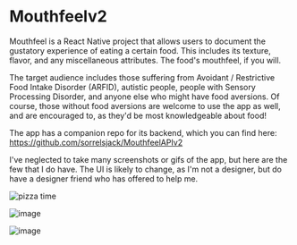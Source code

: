# Mouthfeelv2

Mouthfeel is a React Native project that allows users to document the gustatory experience of eating a certain food. This includes its texture, flavor, and any miscellaneous attributes. The food's mouthfeel, if you will.

The target audience includes those suffering from Avoidant / Restrictive Food Intake Disorder (ARFID), autistic people, people with Sensory Processing Disorder, and anyone else who might have food aversions. Of course, those without food aversions are welcome to use the app as well, and are encouraged to, as they'd be most knowledgeable about food!

The app has a companion repo for its backend, which you can find here: https://github.com/sorrelsjack/MouthfeelAPIv2

I've neglected to take many screenshots or gifs of the app, but here are the few that I do have. The UI is likely to change, as I'm not a designer, but do have a designer friend who has offered to help me.

![pizza time](https://github.com/sorrelsjack/Mouthfeelv2/assets/15387782/3321055e-e76d-45c4-b2d5-ed06b215eaa2)


![image](https://github.com/sorrelsjack/Mouthfeelv2/assets/15387782/3ee9b9c3-a1b8-4a0d-b068-024da7f5ac36)


![image](https://github.com/sorrelsjack/Mouthfeelv2/assets/15387782/bf75983c-1a74-49ea-97ce-af4bb839add4)

